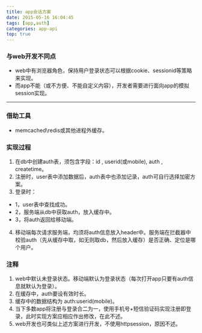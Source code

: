 ```yaml
---
title: app会话方案
date: 2015-05-16 16:04:45
tags: [app,auth]
categories: app-api
top: true
---
```

### 与web开发不同点
- web中有浏览器角色，保持用户登录状态可以根据cookie、sessionid等策略来实现。
- 而app不能（或不方便、不能自定义内容），开发者需要进行面向app的模拟session实现。
    <!--more-->

---

### 借助工具
- memcached\redis或其他进程外缓存。
    
### 实现过程 
1. 在db中创建auth表，须包含字段：id , userid(或mobile), auth , createtime。
2. 注册时，user表中添加数据后，auth表中也添加记录，auth可自行选择加密方案。
3. 登录时：
 * 1，user表中查找成功。
 * 2，服务端从db中获取auth，放入缓存中。
 * 3，将auth返回给移动端。
4. 移动端每次请求服务端，均须将auth信息放入header中。服务端在拦截器中校验auth（先从缓存中取，如无则取db，然后放入缓存）是否正确、定位是哪个用户。

### 注释
1. web中默认未登录状态。移动端默认为登录状态（每次打开app只要有auth信息就默认为登录）。
2. 在缓存中，auth要设有效时长。
3. 缓存中的数据结构为  auth:userid(mobile)。
4. 当下多数app将注册与登录合二为一，使用手机号+短信验证码实现注册即登录，此时实现方案应相应作出修改，在此不述。
5. web开发也可类似上述方案进行开发，不使用httpsession，原因不述。



